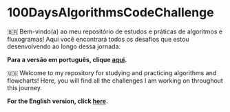 # 100DaysAlgorithmsCodeChallenge

🇧🇷 Bem-vindo(a) ao meu repositório de estudos e práticas de algoritmos e fluxogramas! Aqui você encontrará todos os desafios que estou desenvolvendo ao longo dessa jornada.

**Para a versão em português, clique [aqui](https://github.com/fmarqueseti/100DaysAlgorithmsCodeChallenge/blob/main/README_BR.md).**

🇺🇸 Welcome to my repository for studying and practicing algorithms and flowcharts! Here, you will find all the challenges I am working on throughout this journey.

**For the English version, click [here](https://github.com/fmarqueseti/100DaysAlgorithmsCodeChallenge/blob/main/README_EN.md).**